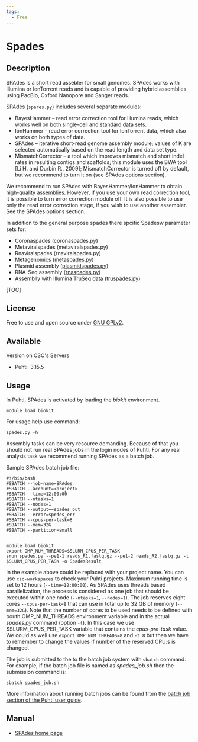```yaml
---
tags:
  - Free
---
```


# Spades

## Description

SPAdes is a short read assebler for small genomes. SPAdes works with Illumina or IonTorrent reads and is capable of providing hybrid assemblies using PacBio, Oxford Nanopore and Sanger reads.

SPAdes (`spares.py`) includes several separate modules:

*    BayesHammer – read error correction tool for Illumina reads, which works well on both single-cell and standard data sets.
*    IonHammer – read error correction tool for IonTorrent data, which also works on both types of data.
*    SPAdes – iterative short-read genome assembly module; values of K are selected automatically based on the read length and data set type.
*    MismatchCorrector – a tool which improves mismatch and short indel rates in resulting contigs and scaffolds; this module uses the BWA tool [Li H. and Durbin R., 2009]; MismatchCorrector is turned off by default, but we recommend to turn it on (see SPAdes options section).

We recommend to run SPAdes with BayesHammer/IonHammer to obtain high-quality assemblies. However, if you use your own read correction tool, it is possible to turn error correction module off. It is also possible to use only the read error correction stage, if you wish to use another assembler. See the SPAdes options section. 

In addition to the general purpose spades there spcific Spadesw parameter sets for:
*   Coronaspades (coronaspades.py)
*   Metaviralspades (metaviralspades.py)
*   Rnaviralspades (rnaviralspades.py)
*   Metagenomics ([metaspades.py](https://genome.cshlp.org/content/27/5/824.short))
*   Plasmid assembly ([plasmidspades.py](https://www.biorxiv.org/content/10.1101/048942v3))
*   RNA-Seq assembly ([rnaspades.py](http://cab.spbu.ru/files/release3.13.1/rnaspades_manual.html))
*   Assemblly with Illumina TruSeq data ([truspades.py](http://cab.spbu.ru/files/release3.13.1/truspades_manual.html)) 

[TOC]

## License

Free to use and open source under [GNU GPLv2](https://www.gnu.org/licenses/old-licenses/gpl-2.0.html).

## Available

Version on CSC's Servers

-   Puhti: 3.15.5

## Usage

In Puhti, SPAdes is activated by loading the _biokit_ environment.

```text
module load biokit
```
For usage help use command:
```text
spades.py -h
```
Assembly tasks can be very resource demanding. Because of that you should not run real SPAdes jobs in the login nodes of Puhti.
For any real analysis task we recommend running SPAdes as a batch job.


Sample SPAdes batch job file:
```text
#!/bin/bash
#SBATCH --job-name=SPAdes
#SBATCH --account=<project>
#SBATCH --time=12:00:00
#SBATCH --ntasks=1
#SBATCH --nodes=1
#SBATCH --output==spades_out
#SBATCH --error=sprdes_err
#SBATCH --cpus-per-task=8
#SBATCH --mem=32G
#SBATCH --partition=small


module load biokit
export OMP_NUM_THREADS=$SLURM_CPUS_PER_TASK 
srun spades.py --pe1-1 reads_R1.fastq.gz --pe1-2 reads_R2.fastq.gz -t $SLURM_CPUS_PER_TASK -o SpadesResult

```
In the example above _<project>_ could be replaced with your project name. You can use `csc-workspaces` to check your Puhti projects.
Maximum running time is 
set to 12 hours (`--time=12:00:00`). As SPAdes uses threads based parallelization, the process is considered as one job that should be executed within one node (`--ntasks=1`, `--nodes=1`). The job reserves eight cores `--cpus-per-task=8` that can use in total up to 32 GB of memory  (`--mem=32G`). Note that the number of cores to be used needs to be defined with bouth OMP_NUM_THREADS environment variable and in the actual _spades.py_ command (option `-t`). In this case we use $SLURM_CPUS_PER_TASK variable that contains the _cpus-pre-task_ 
value. We could as well use `export OMP_NUM_THREADS=8` and `-t 8` but then we have to remember to change the values if number of the reserved CPU:s is changed.


The job is submitted to the to the batch job system with `sbatch` command. For example, if the batch job
file is named as _spades_job.sh_ then the submission command is: 
```text
sbatch spades_job.sh 
```
More information about running batch jobs can be found from the [batch job section of the Puhti user guide](../computing/running/getting-started.md).




## Manual

*   [SPAdes home page](http://cab.spbu.ru/software/spades/)





